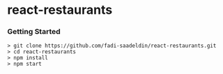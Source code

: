 # react-restaurants

### Getting Started

```
> git clone https://github.com/fadi-saadeldin/react-restaurants.git
> cd react-restaurants
> npm install
> npm start
